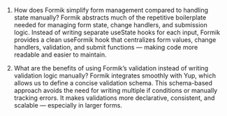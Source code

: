 1. How does Formik simplify form management compared to handling state manually?
Formik abstracts much of the repetitive boilerplate needed for managing form state, change handlers, and submission logic. Instead of writing separate useState hooks for each input, Formik provides a clean useFormik hook that centralizes form values, change handlers, validation, and submit functions — making code more readable and easier to maintain.

2. What are the benefits of using Formik’s validation instead of writing validation logic manually?
Formik integrates smoothly with Yup, which allows us to define a concise validation schema. This schema-based approach avoids the need for writing multiple if conditions or manually tracking errors. It makes validations more declarative, consistent, and scalable — especially in larger forms.